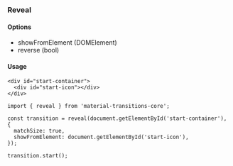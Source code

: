 ### Reveal

#### Options

- showFromElement (DOMElement)
- reverse (bool)

#### Usage

```
<div id="start-container">
  <div id="start-icon"></div>
</div>
```

```
import { reveal } from 'material-transitions-core';

const transition = reveal(document.getElementById('start-container'), {
  matchSize: true,
  showFromElement: document.getElementById('start-icon'),
});

transition.start();
```
